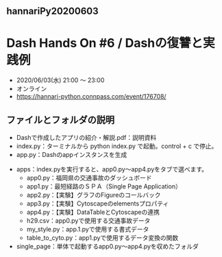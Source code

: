 ## hannariPy20200603
# Dash Hands On #6 / Dashの復讐と実践例

- 2020/06/03(水) 21:00 〜 23:00
- オンライン
- https://hannari-python.connpass.com/event/176708/

## ファイルとフォルダの説明
- Dashで作成したアプリの紹介・解説.pdf：説明資料
- index.py：ターミナルから python index.py で起動。control + c で停止。
- app.py：Dashのappインスタンスを生成
* apps：index.pyを実行すると、app0.py〜app4.pyをタブで選べます。
  - app0.py：福岡県の交通事故のダッシュボード
  - app1.py：最短経路のＳＰＡ（Single Page Application）
  - app2.py：【実験】グラフのFigureのコールバック
  - app3.py：【実験】Cytoscapeのelementsプロパティ
  - app4.py：【実験】DataTableとCytoscapeの連携
  - h29.csv：app0.pyで使用する交通事故データ
  - my_style.py：app.1.pyで使用する書式データ
  - table_to_cyto.py：app1.pyで使用するデータ変換の関数
* single_page：単体で起動するapp0.py〜app4.pyを収めたフォルダ
